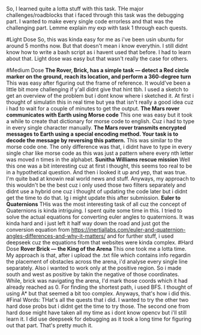 So, I learned quite a lotta stuff with this task. THe major challenges/roadblocks that i faced through this task was the debugging part. I wanted to make every single code errorless and that was the challenging part. Lemme explain my exp with task 1 through each quests.

#Light Dose
  So, this was kinda easy for me as i've been usin ubuntu for around 5 months now. But that doesn't mean i know everythin. I still didnt know how to write a bash script as i havent used that before. I had to learn about that. Light dose was easy but that wasn't really the case for others.

  #Medium Dose
    **The Rover, Brick, has a simple task — detect a Red circle marker on the ground, reach its location, and perform a 360-degree turn**
   This was easy after figuring out the frame of reference. It would've been a little bit more challenging if y'all didnt give that hint tbh. I used a sketch to get an overview of the problem but i dont know where i sketched it. At first i thought of simulatin this in real time but yea that isn't really a good idea cuz i had to wait for a couple of minutes to get the output.
    **The Mars rover communicates with Earth using Morse code**
      This one was easy but it took a while to create that dictionary for morse code to english. Cuz i had to type in every single character manually. 
      **The Mars rover transmits encrypted messages to Earth using a special encoding method. Your task is to decode the message by reversing this pattern.**
        This was similar to the morse code one. The only difference was that, i didnt have to type in every single char like morse code as this was just a pattern where every nth letter was moved n times in the alphabet. 
      **Sunitha Williams rescue mission**
        Well this one was a bit interesting cuz at first i thought, this seems too real to be in a hypothetical question. And then i looked it up and yep, that was true. I'm quite bad at knowin real world news and stuff. Anyways, my approach to this wouldn't be the best cuz i only used those two filters separately and didnt use a hybrid one cuz i thought of updating the code later but i didnt get the time to do that. Ig i might update this after submission.
      **Euler to Quaternions**
        THis was the most interesting task of all cuz the concept of Quaternions is kinda intriguing. I spent quite some time in this. I tried to solve the actual equations for converting euler angles to quaternions. It was kinda hard and i just left it half way down the road and just got the conversion equation from https://inertiallabs.com/euler-and-quaternion-angles-differences-and-why-it-matters/ and for further stuff, i used deepseek cuz the equations from that websites were kinda complex. 
  #Hard Dose
    **Rover Brick — the King of the Arena**
      This one took me a lotta time. My approach is that, after i upload the .txt file which contains info regardin the placement of obstacles across the arena, i'd analyse every single line separately. Also i wanted to work only at the positive region. So i made south and west as positive by takin the negative of those coordinates. While, brick was navigating the arena, I'd mark those coords which it had already reached as 0. For finding the shortest path, i used BFS. I thought of using A* but that seemed a bit too complex. Anyways, that's how i did this.
  #Final Words:
    THat's all the quests that i did. I wanted to try the other two hard dose probs but i didnt get the time to try those. The second one from hard dose might have taken all my time as i dont know opencv but i'll still learn it. I did use deepseek for debugging as it took a long time for figuring out that part. That's pretty much it. 
    
